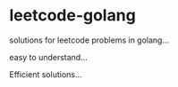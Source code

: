 # leetcode-golang

solutions for leetcode problems in golang...

easy to understand...

Efficient solutions...
